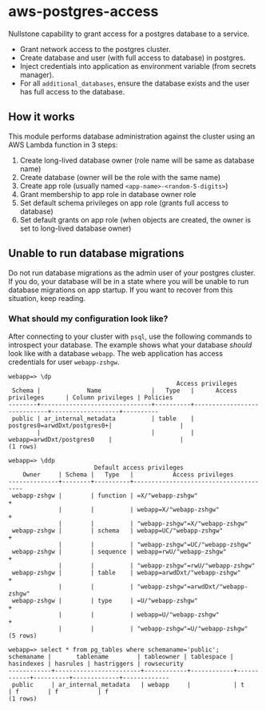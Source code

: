 # aws-postgres-access

Nullstone capability to grant access for a postgres database to a service.
- Grant network access to the postgres cluster.
- Create database and user (with full access to database) in postgres.
- Inject credentials into application as environment variable (from secrets manager).
- For all `additional_databases`, ensure the database exists and the user has full access to the database.

## How it works

This module performs database administration against the cluster using an AWS Lambda function in 3 steps:
1. Create long-lived database owner (role name will be same as database name)
2. Create database (owner will be the role with the same name)
3. Create app role (usually named `<app-name>-<random-5-digits>`)
4. Grant membership to app role in database owner role
5. Set default schema privileges on app role (grants full access to database)
6. Set default grants on app role (when objects are created, the owner is set to long-lived database owner)

## Unable to run database migrations

Do not run database migrations as the admin user of your postgres cluster.
If you do, your database will be in a state where you will be unable to run database migrations on app startup.
If you want to recover from this situation, keep reading.

### What should my configuration look like?

After connecting to your cluster with `psql`, use the following commands to introspect your database.
The example shows what your database *should* look like with a database `webapp`.
The web application has access credentials for user `webapp-zshgw`.

```shell
webapp=> \dp
                                               Access privileges
 Schema |             Name              |   Type   |      Access privileges      | Column privileges | Policies
--------+-------------------------------+----------+-----------------------------+-------------------+----------
 public | ar_internal_metadata          | table    | postgres0=arwdDxt/postgres0+|                   |
        |                               |          | webapp=arwdDxt/postgres0    |                   |
(1 rows)
```

```shell
webapp=> \ddp
                        Default access privileges
    Owner     | Schema |   Type   |           Access privileges           
--------------+--------+----------+---------------------------------------
 webapp-zshgw |        | function | =X/"webapp-zshgw"                    +
              |        |          | webapp=X/"webapp-zshgw"              +
              |        |          | "webapp-zshgw"=X/"webapp-zshgw"
 webapp-zshgw |        | schema   | webapp=UC/"webapp-zshgw"             +
              |        |          | "webapp-zshgw"=UC/"webapp-zshgw"
 webapp-zshgw |        | sequence | webapp=rwU/"webapp-zshgw"            +
              |        |          | "webapp-zshgw"=rwU/"webapp-zshgw"
 webapp-zshgw |        | table    | webapp=arwdDxt/"webapp-zshgw"        +
              |        |          | "webapp-zshgw"=arwdDxt/"webapp-zshgw"
 webapp-zshgw |        | type     | =U/"webapp-zshgw"                    +
              |        |          | webapp=U/"webapp-zshgw"              +
              |        |          | "webapp-zshgw"=U/"webapp-zshgw"
(5 rows)
```

```shell
webapp=> select * from pg_tables where schemaname='public';
schemaname |       tablename        | tableowner | tablespace | hasindexes | hasrules | hastriggers | rowsecurity 
------------+------------------------+------------+------------+------------+----------+-------------+-------------
 public     | ar_internal_metadata   | webapp     |            | t          | f        | f           | f
(1 rows)
```
